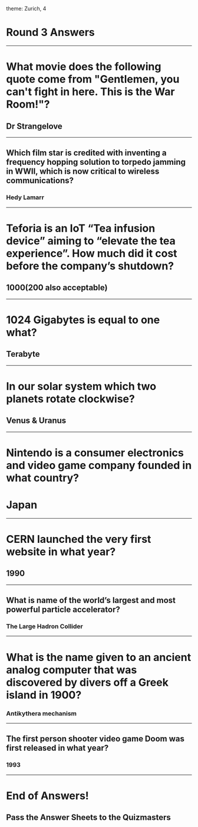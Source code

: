 theme: Zurich, 4

# Round 3 Answers

---

# What movie does the following quote come from "Gentlemen, you can't fight in here. This is the War Room!"?

## Dr Strangelove

---

## Which film star is credited with inventing a frequency hopping solution to torpedo jamming in WWII, which is now critical to wireless communications?

### Hedy Lamarr

---

# Teforia is an IoT “Tea infusion device” aiming to “elevate the tea experience”. How much did it cost before the company’s shutdown?

## $1000 ($200 also acceptable)

---

# 1024 Gigabytes is equal to one what?

## Terabyte

---

# In our solar system which two planets rotate clockwise?

## Venus & Uranus

---

# Nintendo is a consumer electronics and video game company founded in what country?

# Japan

---

# CERN launched the very first website in what year?

## 1990

---

## What is name of the world’s largest and most powerful particle accelerator?

### The Large Hadron Collider

---

# What is the name given to an ancient analog computer that was discovered by divers off a Greek island in 1900?

### Antikythera mechanism

---

## The first person shooter video game Doom was first released in what year?

### 1993



---

# End of Answers!

## Pass the Answer Sheets to the Quizmasters

